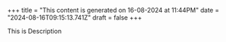 +++
title = "This content is generated on 16-08-2024 at 11:44PM"
date = "2024-08-16T09:15:13.741Z"
draft = false
+++

  This is Description
        